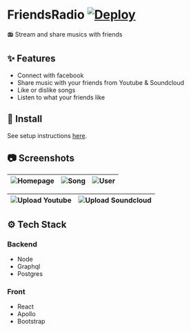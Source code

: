 # FriendsRadio [![Deploy](https://www.herokucdn.com/deploy/button.svg)](https://heroku.com/deploy?template=https://github.com/xouabita/friends-radio)

:radio: Stream and share musics with friends

:sparkles: Features
-------------------

- Connect with facebook
- Share music with your friends from Youtube & Soundcloud
- Like or dislike songs
- Listen to what your friends like


:wrench: Install
----------------

See setup instructions [here](https://github.com/xouabita/friends-radio/blob/master/INSTALL.md).

:camera: Screenshots
--------------------

|![Homepage](https://github.com/xouabita/friends-radio/blob/master/readme-images/home.png) | ![Song](https://github.com/xouabita/friends-radio/blob/master/readme-images/song.png) | ![User](https://github.com/xouabita/friends-radio/blob/master/readme-images/user.png) |
|--|--|--|

|![Upload Youtube](https://i.imgur.com/nTK3Tnf.gif)|![Upload Soundcloud](https://i.imgur.com/6PdXemN.gif)|
|--|--|

:gear: Tech Stack
----------

### Backend

- Node
- Graphql
- Postgres

### Front

- React
- Apollo
- Bootstrap
